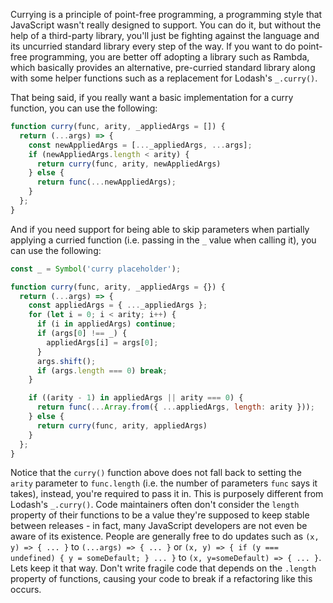 Currying is a principle of point-free programming, a programming style that JavaScript wasn't really designed to support. You can do it, but without the help of a third-party library, you'll just be fighting against the language and its uncurried standard library every step of the way. If you want to do point-free programming, you are better off adopting a library such as Rambda, which basically provides an alternative, pre-curried standard library along with some helper functions such as a replacement for Lodash's `_.curry()`.

That being said, if you really want a basic implementation for a curry function, you can use the following:

```javascript
function curry(func, arity, _appliedArgs = []) {
  return (...args) => {
    const newAppliedArgs = [..._appliedArgs, ...args];
    if (newAppliedArgs.length < arity) {
      return curry(func, arity, newAppliedArgs)
    } else {
      return func(...newAppliedArgs);
    }
  };
}
```

And if you need support for being able to skip parameters when partially applying a curried function (i.e. passing in the `_` value when calling it), you can use the following:

```javascript
const _ = Symbol('curry placeholder');

function curry(func, arity, _appliedArgs = {}) {
  return (...args) => {
    const appliedArgs = { ..._appliedArgs };
    for (let i = 0; i < arity; i++) {
      if (i in appliedArgs) continue;
      if (args[0] !== _) {
        appliedArgs[i] = args[0];
      }
      args.shift();
      if (args.length === 0) break;
    }

    if ((arity - 1) in appliedArgs || arity === 0) {
      return func(...Array.from({ ...appliedArgs, length: arity }));
    } else {
      return curry(func, arity, appliedArgs)
    }
  };
}
```

Notice that the `curry()` function above does not fall back to setting the `arity` parameter to `func.length` (i.e. the number of parameters `func` says it takes), instead, you're required to pass it in. This is purposely different from Lodash's `_.curry()`. Code maintainers often don't consider the `length` property of their functions to be a value they're supposed to keep stable between releases - in fact, many JavaScript developers are not even be aware of its existence. People are generally free to do updates such as `(x, y) => { ... }` to `(...args) => { ... }` or `(x, y) => { if (y === undefined) { y = someDefault; } ... }` to `(x, y=someDefault) => { ... }`. Lets keep it that way. Don't write fragile code that depends on the `.length` property of functions, causing your code to break if a refactoring like this occurs.
